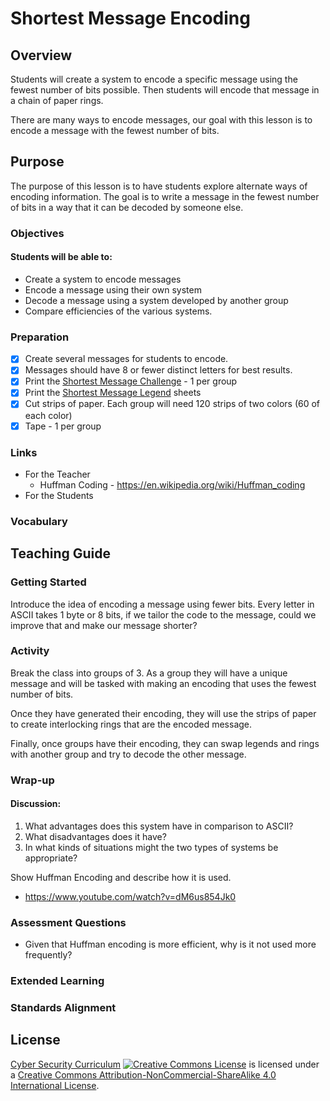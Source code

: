 # Shortest Message Encoding

## Overview
Students will create a system to encode a specific message using the fewest number of bits possible.  Then students will encode that message in a chain of paper rings.

There are many ways to encode messages, our goal with this lesson is to encode a message with the fewest number of bits.

## Purpose
The purpose of this lesson is to have students explore alternate ways of encoding information.  The goal is to write a message in the fewest number of bits in a way that it can be decoded by someone else.

### Objectives
#### Students will be able to:
- Create a system to encode messages
- Encode a message using their own system
- Decode a message using a system developed by another group
- Compare efficiencies of the various systems.

### Preparation
- [x] Create several messages for students to encode.
- [x] Messages should have 8 or fewer distinct letters for best results.
- [x] Print the [Shortest Message Challenge](Encoding/Shortest_Message_Challenge.docx) - 1 per group
- [x] Print the [Shortest Message Legend](Encoding/Shortest_Message_Legend.docx) sheets
- [x] Cut strips of paper.
	Each group will need 120 strips of two colors (60 of each color)
- [x] Tape - 1 per group

### Links
- For the Teacher
	- Huffman Coding - https://en.wikipedia.org/wiki/Huffman_coding
- For the Students

### Vocabulary

## Teaching Guide
### Getting Started
Introduce the idea of encoding a message using fewer bits.
Every letter in ASCII takes 1 byte or 8 bits, if we tailor the code to the message, could we improve that and make our message shorter?

### Activity
Break the class into groups of 3.  As a group they will have a unique message and will be tasked with making an encoding that uses the fewest number of bits.

Once they have generated their encoding, they will use the strips of paper to create interlocking rings that are the encoded message.

Finally, once groups have their encoding, they can swap legends and rings with another group and try to decode the other message.

### Wrap-up
#### Discussion:
1. What advantages does this system have in comparison to ASCII?
1. What disadvantages does it have?
1. In what kinds of situations might the two types of systems be appropriate?

Show Huffman Encoding and describe how it is used.
- https://www.youtube.com/watch?v=dM6us854Jk0

### Assessment Questions
- Given that Huffman encoding is more efficient, why is it not used more frequently?


### Extended Learning

### Standards Alignment

## License
[Cyber Security Curriculum](https://github.com/DerekBabb/CyberSecurity) <a rel="license" href="http://creativecommons.org/licenses/by-nc-sa/4.0/"><img alt="Creative Commons License" style="border-width:0" src="https://i.creativecommons.org/l/by-nc-sa/4.0/88x31.png" /></a> is licensed under a <a rel="license" href="http://creativecommons.org/licenses/by-nc-sa/4.0/">Creative Commons Attribution-NonCommercial-ShareAlike 4.0 International License</a>.

